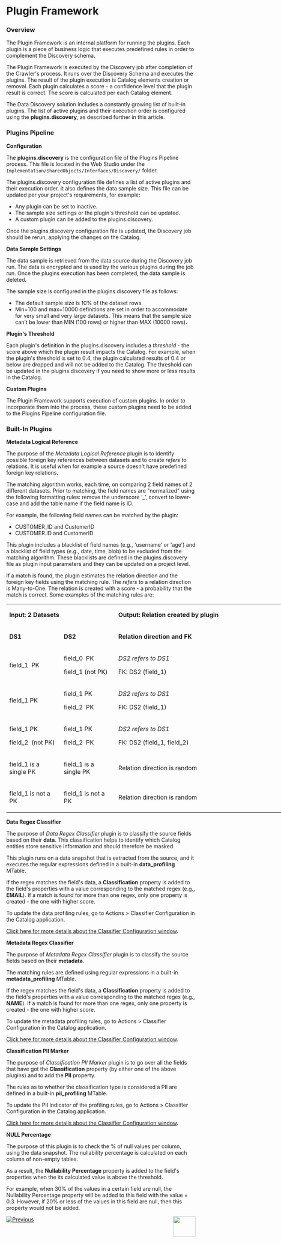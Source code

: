 <web>

# Plugin Framework

### Overview

The Plugin Framework is an internal platform for running the plugins. Each plugin is a piece of business logic that executes predefined rules in order to complement the Discovery schema. 

The Plugin Framework is executed by the Discovery job after completion of the Crawler's process. It runs over the Discovery Schema and executes the plugins. The result of the plugin execution is Catalog elements creation or removal. Each plugin calculates a score - a confidence level that the plugin result is correct. The score is calculated per each Catalog element.

The Data Discovery solution includes a constantly growing list of built-in plugins. The list of active plugins and their execution order is configured using the **plugins.discovery**, as described further in this article.

### Plugins Pipeline

**Configuration**

The **plugins.discovery** is the configuration file of the Plugins Pipeline process. This file is located in the Web Studio under the ```Implementation/SharedObjects/Interfaces/Discovery/``` folder.

The plugins.discovery configuration file defines a list of active plugins and their execution order. It also defines the data sample size. This file can be updated per your project's requirements, for example: 

* Any plugin can be set to inactive.
* The sample size settings or the plugin's threshold can be updated.
* A custom plugin can be added to the plugins.discovery. 

Once the plugins.discovery configuration file is updated, the Discovery job should be rerun, applying the changes on the Catalog.

**Data Sample Settings**

The data sample is retrieved from the data source during the Discovery job run. The data is encrypted and is used by the various plugins during the job run. Once the plugins execution has been completed, the data sample is deleted.

The sample size is configured in the plugins.discovery file as follows:

* The default sample size is 10% of the dataset rows.
* Min=100 and max=10000 definitions are set in order to accommodate for very small and very large datasets. This means that the sample size can’t be lower than MIN (100 rows) or higher than MAX (10000 rows).

**Plugin's Threshold**

Each plugin's definition in the plugins.discovery includes a *threshold* - the score above which the plugin result impacts the Catalog. For example, when the plugin's threshold is set to 0.4, the plugin calculated results of 0.4 or below are dropped and will not be added to the Catalog. The threshold can be updated in the plugins.discovery if you need to show more or less results in the Catalog. 

**Custom Plugins**

The Plugin Framework supports execution of custom plugins. In order to incorporate them into the process, these custom plugins need to be added to the Plugins Pipeline configuration file.

### Built-In Plugins

**Metadata Logical Reference**

The purpose of the *Metadata Logical Reference* plugin is to identify possible foreign key references between datasets and to create *refers to* relations. It is useful when for example a source doesn't have predefined foreign key relations. 

The matching algorithm works, each time, on comparing 2 field names of 2 different datasets. Prior to matching, the field names are "normalized" using the following formatting rules: remove the underscore ‘_’, convert to lower-case and add the table name if the field name is ID. 

For example, the following field names can be matched by the plugin:

* CUSTOMER_ID and CustomerID
* CUSTOMER.ID and CustomerID

This plugin includes a blacklist of field names (e.g., 'username' or 'age') and a blacklist of field types (e.g., date, time, blob) to be excluded from the matching algorithm. These blacklists are defined in the plugins.discovery file as plugin input parameters and they can be updated on a project level.

If a match is found, the plugin estimates the relation direction and the foreign key fields using the matching rule. The *refers to* a relation direction is Many-to-One. The relation is created with a score - a probability that the match is correct. Some examples of the matching rules are:

<table style="width: 900px;">
<tbody>
<tr>
<td style="width: 125px;" colspan="2"><strong>Input: 2 Datasets</strong></td>
<td style="width: 650px;" colspan="2">
<p><strong>Output: Relation created by plugin</strong></p>
</td>
</tr>
<tr>
<td style="width: 125px;">
<p><strong>DS1</strong></p>
</td>
<td style="width: 125px;">
<p><strong>DS2</strong></p>
</td>
<td style="width: 600px;">
<p><strong>Relation direction and FK</strong></p>
</td>
<td style="width: 50px;">
<p><strong>Score</strong></p>
</td>
</tr>
<tr>
<td style="width: 141.016px;">
<p>field_1&nbsp; PK</p>
</td>
<td style="width: 141.016px;">
<p>field_0&nbsp; PK</p>
<p>field_1 (not PK)</p>
</td>
<td style="width: 190.531px;">
<p><em>DS2 refers to DS1</em></p>
<p>FK: DS2 (field_1)</p>
</td>
<td style="width: 49.4375px;">
<p>High</p>
</td>
</tr>
<tr>
<td style="width: 141.016px;">
<p>field_1 PK</p>
</td>
<td style="width: 141.016px;">
<p>field_1 PK</p>
<p>field_2&nbsp; PK</p>
</td>
<td style="width: 190.531px;">
<p><em>DS2 refers to DS1</em></p>
<p>FK: DS2 (field_1)</p>
</td>
<td style="width: 49.4375px;">
<p>High</p>
</td>
</tr>
<tr>
<td style="width: 141.016px;">
<p>field_1 PK</p>
<p>field_2&nbsp; (not PK)</p>
</td>
<td style="width: 141.016px;">
<p>field_1 PK</p>
<p>field_2&nbsp; PK</p>
</td>
<td style="width: 190.531px;">
<p><em>DS2 refers to DS1</em></p>
<p>FK: DS2 (field_1, field_2)</p>
</td>
<td style="width: 49.4375px;">
<p>High</p>
</td>
</tr>
<tr>
<td style="width: 141.016px;">
<p>field_1 is a single PK</p>
</td>
<td style="width: 141.016px;">
<p>field_1 is a single PK</p>
</td>
<td style="width: 190.531px;">
<p>Relation direction is random</p>
</td>
<td style="width: 49.4375px;">
<p>Low</p>
</td>
</tr>
<tr>
<td style="width: 141.016px;">
<p>field_1 is not a PK</p>
</td>
<td style="width: 141.016px;">
<p>field_1 is not a PK</p>
</td>
<td style="width: 190.531px;">
<p>Relation direction is random</p>
</td>
<td style="width: 49.4375px;">
<p>Low</p>
</td>
</tr>
</tbody>
</table>




**Data Regex Classifier**

The purpose of *Data Regex Classifier* plugin is to classify the source fields based on their **data**. This classification helps to identify which Catalog entities store sensitive information and should therefore be masked. 

This plugin runs on a data snapshot that is extracted from the source, and it executes the regular expressions defined in a built-in **data_profiling** MTable.

If the regex matches the field's data, a **Classification** property is added to the field's properties with a value corresponding to the matched regex (e.g., **EMAIL**). If a match is found for more than one regex, only one property is created - the one with higher score.

To update the data profiling rules, go to Actions > Classifier Configuration in the Catalog application. 

[Click here for more details about the Classifier Configuration window](05_catalog_app.md#classifier-configuration-window).

**Metadata Regex Classifier**

The purpose of *Metadata Regex Classifier* plugin is to classify the source fields based on their **metadata**. 

The matching rules are defined using regular expressions in a built-in **metadata_profiling** MTable. 

If the regex matches the field's data, a **Classification** property is added to the field's properties with a value corresponding to the matched regex (e.g., **NAME**). If a match is found for more than one regex, only one property is created - the one with higher score.

To update the metadata profiling rules, go to Actions > Classifier Configuration in the Catalog application. 

[Click here for more details about the Classifier Configuration window](05_catalog_app.md#classifier-configuration-window).

**Classification PII Marker**

The purpose of *Classification PII Marker* plugin is to go over all the fields that have got the **Classification** property (by either one of the above plugins) and to add the **PII** property. 

The rules as to whether the classification type is considered a PII are defined in a built-in **pii_profiling** MTable. 

To update the PII indicator of the profiling rules, go to Actions > Classifier Configuration in the Catalog application. 

[Click here for more details about the Classifier Configuration window](05_catalog_app.md#classifier-configuration-window).

**NULL Percentage**

The purpose of this plugin is to check the % of null values per column, using the data snapshot. The nullability percentage is calculated on each column of non-empty tables. 

As a result, the **Nullability Percentage** property is added to the field's properties when the its calculated value is above the threshold. 

For example, when 30% of the values in a certain field are null, the Nullability Percentage property will be added to this field with the value = 0.3. However, if 20% or less of the values in this field are null, then this property would not be added.



[![Previous](/articles/images/Previous.png)](03_discovery_process.md)[<img align="right" width="60" height="54" src="/articles/images/Next.png">](04a_catalog_integration_with_fabric.md) 

</web>
